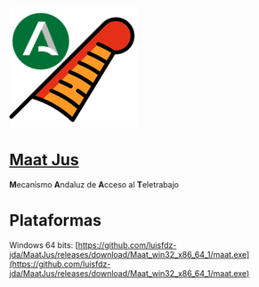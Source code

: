![alt text](https://github.com/luisfdz-jda/MaatJus/blob/master/MaatJus.png)

# [Maat Jus](https://es.wikipedia.org/wiki/Maat)

**M**ecanismo **A**ndaluz de **A**cceso al **T**eletrabajo

# Plataformas
Windows 64 bits: [https://github.com/luisfdz-jda/MaatJus/releases/download/Maat_win32_x86_64_1/maat.exe](https://github.com/luisfdz-jda/MaatJus/releases/download/Maat_win32_x86_64_1/maat.exe)

